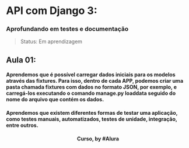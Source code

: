 # API com Django 3:
### Aprofundando em testes e documentação

> Status: Em aprendizagem

## Aula 01: 

#### Aprendemos que é possível carregar dados iniciais para os modelos através das fixtures. Para isso, dentro de cada APP, podemos criar uma pasta chamada fixtures com dados no formato JSON, por exemplo, e carregá-los executando o comando manage.py loaddata seguido do nome do arquivo que contém os dados.

#### Aprendemos que existem diferentes formas de testar uma aplicação, como testes manuais, automatizados, testes de unidade, integração, entre outros.

<div align=center>
  <h4>Curso, by #Alura</h4>
